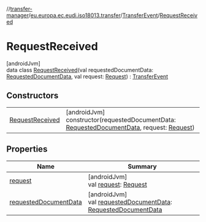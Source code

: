 //[transfer-manager](../../../../index.md)/[eu.europa.ec.eudi.iso18013.transfer](../../index.md)/[TransferEvent](../index.md)/[RequestReceived](index.md)

# RequestReceived

[androidJvm]\
data class [RequestReceived](index.md)(val requestedDocumentData: [RequestedDocumentData](../../-requested-document-data/index.md), val request: [Request](../../../eu.europa.ec.eudi.iso18013.transfer.response/-request/index.md)) : [TransferEvent](../index.md)

## Constructors

| | |
|---|---|
| [RequestReceived](-request-received.md) | [androidJvm]<br>constructor(requestedDocumentData: [RequestedDocumentData](../../-requested-document-data/index.md), request: [Request](../../../eu.europa.ec.eudi.iso18013.transfer.response/-request/index.md)) |

## Properties

| Name | Summary |
|---|---|
| [request](request.md) | [androidJvm]<br>val [request](request.md): [Request](../../../eu.europa.ec.eudi.iso18013.transfer.response/-request/index.md) |
| [requestedDocumentData](requested-document-data.md) | [androidJvm]<br>val [requestedDocumentData](requested-document-data.md): [RequestedDocumentData](../../-requested-document-data/index.md) |
